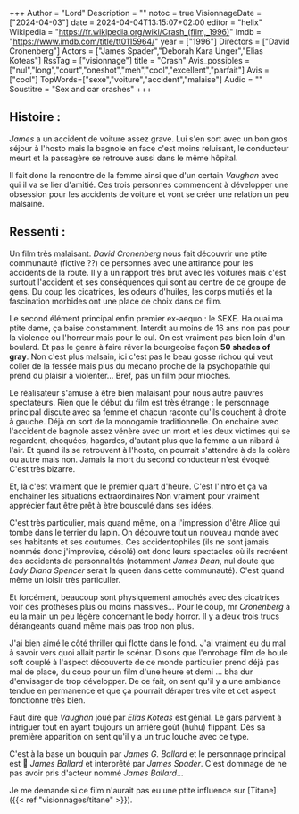 +++
Author = "Lord"
Description = ""
notoc = true
VisionnageDate = ["2024-04-03"]
date = 2024-04-04T13:15:07+02:00
editor = "helix"
Wikipedia = "https://fr.wikipedia.org/wiki/Crash_(film,_1996)"
Imdb = "https://www.imdb.com/title/tt0115964/"
year = ["1996"]
Directors = ["David Cronenberg"]
Actors = ["James Spader","Deborah Kara Unger","Elias Koteas"]
RssTag = ["visionnage"]
title = "Crash"
Avis_possibles = ["nul","long","court","oneshot","meh","cool","excellent","parfait"]
Avis = ["cool"] 
TopWords=["sexe","voiture","accident","malaise"]
Audio = ""
Soustitre = "Sex and car crashes"
+++
## Histoire : 
*James* a un accident de voiture assez grave.
Lui s'en sort avec un bon gros séjour à l'hosto mais la bagnole en face c'est moins reluisant, le conducteur meurt et la passagère se retrouve aussi dans le même hôpital.

Il fait donc la rencontre de la femme ainsi que d'un certain *Vaughan* avec qui il va se lier d'amitié.
Ces trois personnes commencent à développer une obsession pour les accidents de voiture et vont se créer une relation un peu malsaine.

## Ressenti :
Un film très malaisant.
*David Cronenberg* nous fait découvrir une ptite communauté (fictive ??) de personnes avec une attirance pour les accidents de la route.
Il y a un rapport très brut avec les voitures mais c'est surtout l'accident et ses conséquences qui sont au centre de ce groupe de gens.
Du coup les cicatrices, les odeurs d'huiles, les corps mutilés et la fascination morbides ont une place de choix dans ce film.

Le second élément principal enfin premier ex-aequo : le SEXE.
Ha ouai ma ptite dame, ça baise constamment.
Interdit au moins de 16 ans non pas pour la violence ou l'horreur mais pour le cul.
On est vraiment pas bien loin d'un boulard.
Et pas le genre à faire rêver la bourgeoise façon **50 shades of gray**.
Non c'est plus malsain, ici c'est pas le beau gosse richou qui veut coller de la fessée mais plus du mécano proche de la psychopathie qui prend du plaisir à violenter…
Bref, pas un film pour mioches.

Le réalisateur s'amuse à être bien malaisant pour nous autre pauvres spectateurs.
Rien que le début du film est très étrange : le personnage principal discute avec sa femme et chacun raconte qu'ils couchent à droite à gauche.
Déjà on sort de la monogamie traditionnelle.
On enchaine avec l'accident de bagnole assez vénère avec un mort et les deux victimes qui se regardent, choquées, hagardes, d'autant plus que la femme a un nibard à l'air.
Et quand ils se retrouvent à l'hosto, on pourrait s'attendre à de la colère ou autre mais non.
Jamais la mort du second conducteur n'est évoqué.
C'est très bizarre.

Et, là c'est vraiment que le premier quart d'heure.
C'est l'intro et ça va enchainer les situations extraordinaires
Non vraiment pour vraiment apprécier faut être prêt à ètre bousculé dans ses idées.

C'est très particulier, mais quand même, on a l'impression d'être Alice qui tombe dans le terrier du lapin.
On découvre tout un nouveau monde avec ses habitants et ses coutumes.
Ces accidentophiles (ils ne sont jamais nommés donc j'improvise, désolé) ont donc leurs spectacles où ils recréent des accidents de personnalités (notamment *James Dean*, nul doute que *Lady Diana Spencer* serait la queen dans cette communauté).
C'est quand même un loisir très particulier.

Et forcément, beaucoup sont physiquement amochés avec des cicatrices voir des prothèses plus ou moins massives…
Pour le coup, mr *Cronenberg* a eu la main un peu légère concernant le body horror.
Il y a deux trois trucs dérangeants quand même mais pas trop non plus.

J'ai bien aimé le côté thriller qui flotte dans le fond.
J'ai vraiment eu du mal à savoir vers quoi allait partir le scénar.
Disons que l'enrobage film de boule soft couplé à l'aspect découverte de ce monde particulier prend déjà pas mal de place, du coup pour un film d'une heure et demi … bha dur d'envisager de trop développer.
De ce fait, on sent qu'il y a une ambiance tendue en permanence et que ça pourrait déraper très vite et cet aspect fonctionne très bien.

Faut dire que *Vaughan* joué par *Elias Koteas* est génial.
Le gars parvient à intriguer tout en ayant toujours un arrière goùt (huhu) flippant.
Dès sa première apparition on sent qu'il y a un truc louche avec ce type.

C'est à la base un bouquin par *James G. Ballard* et le personnage principal est 🥁 *James Ballard* et interprêté par *James Spader*.
C'est dommage de ne pas avoir pris d'acteur nommé *James Ballard*…

Je me demande si ce film n'aurait pas eu une ptite influence sur [Titane]({{< ref "visionnages/titane" >}}).

